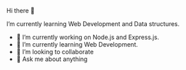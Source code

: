  Hi there 👋

 I’m currently learning Web Development and Data structures.

- 🔭 I’m currently working on Node.js and Express.js.
- 🌱 I’m currently learning Web Development.
- 👯 I’m looking to collaborate 
- 💬 Ask me about anything

